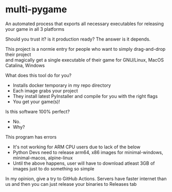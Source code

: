# multi-pygame
An automated process that exports all necessary executables for releasing your game in all 3 platforms

Should you trust it? is it production ready? 
The answer is it depends.

This project is a normie entry for people who want to simply drag-and-drop their project <br>
and magically get a single executable of their game for GNU/Linux, MacOS Catalina, Windows


What does this tool do for you?
- Installs docker temporary in my repo directory 
- Each image grabs your project
- They install latest PyInstaller and compile for you with the right flags
- You get your game(s)!


Is this software 100% perfect?
- No.
- Why?

This program has errors
- It's not working for ARM CPU users due to lack of the below
- Python Devs need to release arm64, x86 images for minimal-windows, minimal-macos, alpine-linux
- Until the above happens, user will have to download atleast 3GB of images just to do something so simple

In my opinion, give a try to GitHub Actions. 
Servers have faster internet than us and then you can just release your binaries to Releases tab